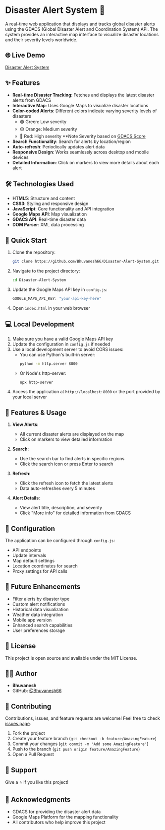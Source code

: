 # Disaster Alert System 🚨

A real-time web application that displays and tracks global disaster alerts using the GDACS (Global Disaster Alert and Coordination System) API. The system provides an interactive map interface to visualize disaster locations and their severity levels worldwide.

## 🌐 Live Demo
[Disaster Alert System](https://disaster-alert-system-6u3x.onrender.com)

## ✨ Features

- **Real-time Disaster Tracking**: Fetches and displays the latest disaster alerts from GDACS
- **Interactive Map**: Uses Google Maps to visualize disaster locations
- **Color-coded Alerts**: Different colors indicate varying severity levels of disasters
  - 🟢 Green: Low severity
  - 🟡 Orange: Medium severity
  - 🔴 Red: High severity
    **Note Severity based on [GDACS Score](https://www.gdacs.org/Knowledge/models_EQ.aspx)
- **Search Functionality**: Search for alerts by location/region
- **Auto-refresh**: Periodically updates alert data
- **Responsive Design**: Works seamlessly across desktop and mobile devices
- **Detailed Information**: Click on markers to view more details about each alert

## 🛠️ Technologies Used

- **HTML5**: Structure and content
- **CSS3**: Styling and responsive design
- **JavaScript**: Core functionality and API integration
- **Google Maps API**: Map visualization
- **GDACS API**: Real-time disaster data
- **DOM Parser**: XML data processing

## 🚀 Quick Start

1. Clone the repository:
   ```bash
   git clone https://github.com/Bhuvanesh66/Disaster-Alert-System.git
   ```

2. Navigate to the project directory:
   ```bash
   cd Disaster-Alert-System
   ```

3. Update the Google Maps API key in `config.js`:
   ```javascript
   GOOGLE_MAPS_API_KEY: "your-api-key-here"
   ```

4. Open `index.html` in your web browser

## 💻 Local Development

1. Make sure you have a valid Google Maps API key
2. Update the configuration in `config.js` if needed
3. Use a local development server to avoid CORS issues:
   - You can use Python's built-in server:
     ```bash
     python -m http.server 8000
     ```
   - Or Node's http-server:
     ```bash
     npx http-server
     ```
4. Access the application at `http://localhost:8000` or the port provided by your local server

## 📱 Features & Usage

1. **View Alerts**:
   - All current disaster alerts are displayed on the map
   - Click on markers to view detailed information

2. **Search**:
   - Use the search bar to find alerts in specific regions
   - Click the search icon or press Enter to search

3. **Refresh**:
   - Click the refresh icon to fetch the latest alerts
   - Data auto-refreshes every 5 minutes

4. **Alert Details**:
   - View alert title, description, and severity
   - Click "More info" for detailed information from GDACS

## 🔧 Configuration

The application can be configured through `config.js`:
- API endpoints
- Update intervals
- Map default settings
- Location coordinates for search
- Proxy settings for API calls

## 🌟 Future Enhancements

- Filter alerts by disaster type
- Custom alert notifications
- Historical data visualization
- Weather data integration
- Mobile app version
- Enhanced search capabilities
- User preferences storage

## 📝 License

This project is open source and available under the MIT License.

## 👨‍💻 Author

- **Bhuvanesh**
- GitHub: [@Bhuvanesh66](https://github.com/Bhuvanesh66)

## 🤝 Contributing

Contributions, issues, and feature requests are welcome! Feel free to check [issues page](https://github.com/Bhuvanesh66/Disaster-Alert-System/issues).

1. Fork the project
2. Create your feature branch (`git checkout -b feature/AmazingFeature`)
3. Commit your changes (`git commit -m 'Add some AmazingFeature'`)
4. Push to the branch (`git push origin feature/AmazingFeature`)
5. Open a Pull Request

## 💌 Support

Give a ⭐️ if you like this project!

## 🙏 Acknowledgments

- GDACS for providing the disaster alert data
- Google Maps Platform for the mapping functionality
- All contributors who help improve this project
